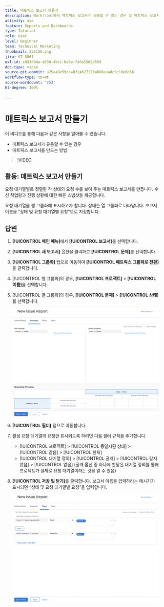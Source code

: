 ```yaml
---
title: 매트릭스 보고서 만들기
description: Workfront에서 매트릭스 보고서가 유용할 수 있는 경우 및 매트릭스 보고서를 만드는 방법을 알아봅니다.
activity: use
feature: Reports and Dashboards
type: Tutorial
role: User
level: Beginner
team: Technical Marketing
thumbnail: 335156.png
jira: KT-8861
exl-id: e893d94a-e808-4bc1-bc6e-f46a5582b55d
doc-type: video
source-git-commit: a25a49e59ca483246271214886ea4dc9c10e8d66
workflow-type: tm+mt
source-wordcount: '253'
ht-degree: 100%

---
```


# 매트릭스 보고서 만들기

이 비디오를 통해 다음과 같은 사항을 알아볼 수 있습니다.

* 매트릭스 보고서가 유용할 수 있는 경우
* 매트릭스 보고서를 만드는 방법

>[!VIDEO](https://video.tv.adobe.com/v/335156/?quality=12&learn=on)

## 활동: 매트릭스 보고서 만들기

요청 대기열별로 정렬된 각 상태의 요청 수를 보여 주는 매트릭스 보고서를 만듭니다. 수신 작업량과 진행 상황에 대한 빠른 스냅샷을 제공합니다.

요청 대기열을 행 그룹화에 표시하고자 합니다. 상태는 열 그룹화로 나타납니다. 보고서 이름을 “상태 및 요청 대기열별 요청”으로 지정합니다.

## 답변

1. **[!UICONTROL 메인 메뉴]**&#x200B;에서 **[!UICONTROL 보고서]**&#x200B;를 선택합니다.
1. **[!UICONTROL 새 보고서]** 옵션을 클릭하고 **[!UICONTROL 문제]**&#x200B;를 선택합니다.
1. **[!UICONTROL 그룹화]** 탭으로 이동하여 **[!UICONTROL 매트릭스 그룹화로 전환]**&#x200B;을 클릭합니다.
1. [!UICONTROL 행 그룹화]의 경우, **[!UICONTROL 프로젝트]** > **[!UICONTROL 이름]**&#x200B;을 선택합니다.
1. [!UICONTROL 열 그룹화]의 경우, **[!UICONTROL 문제]** > **[!UICONTROL 상태]**&#x200B;를 선택합니다.

   ![새로운 문제 보고서 그룹화를 만드는 화면 이미지](assets/matrix-report-groupings.png)

1. **[!UICONTROL 필터]** 탭으로 이동합니다.
1. 활성 요청 대기열의 요청만 표시되도록 하려면 다음 필터 규칙을 추가합니다.

   * [!UICONTROL 프로젝트] > [!UICONTROL 동일시된 상태] > [!UICONTROL 같음] > [!UICONTROL 현재]
   * [!UICONTROL 대기열 정의] > [!UICONTROL 공개] > [!UICONTROL 같지 않음] > [!UICONTROL 없음] (공개 옵션 중 하나에 할당된 대기열 정의를 통해 프로젝트가 실제로 요청 대기열이라는 것을 알 수 있음)

1. **[!UICONTROL 저장 및 닫기]**&#x200B;를 클릭합니다. 보고서 이름을 입력하라는 메시지가 표시되면 “상태 및 요청 대기열별 요청”을 입력합니다.

   ![새로운 문제 보고서 필터를 만드는 화면 이미지](assets/matrix-report-filters.png)
